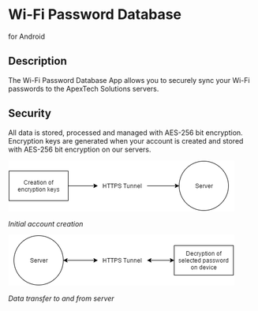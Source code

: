 Wi-Fi Password Database
=======================

for Android

Description
-----------

The Wi-Fi Password Database App allows you to securely sync your Wi-Fi passwords
to the ApexTech Solutions servers.

Security
--------

All data is stored, processed and managed with AES-256 bit encryption.
Encryption keys are generated when your account is created and stored with
AES-256 bit encryption on our servers.

![](media/acct_create.png)

*Initial account creation*

![](media/data_txrx.png)

*Data transfer to and from server*
